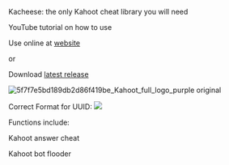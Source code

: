 Kacheese: the only Kahoot cheat library you will need

YouTube tutorial on how to use


Use online at [website](https://wuku0.github.io/p/kacheese/kacheese.html)

or

Download [latest release](https://github.com/wuku0/kacheese/releases)

![5f7f7e5bd189db2d86f419be_Kahoot_full_logo_purple original](https://user-images.githubusercontent.com/80927421/197266143-adb120b8-c821-4afe-b844-4a349ccd71c1.png)


Correct Format for UUID: ![](https://i.imgur.com/5DBtjib.png)


Functions include:

Kahoot answer cheat

Kahoot bot flooder


